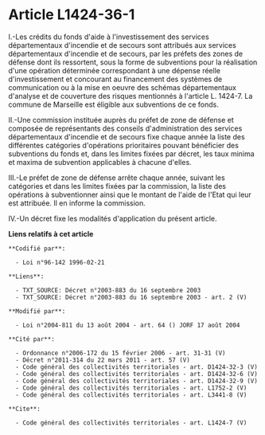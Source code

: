 # Article L1424-36-1

I.-Les crédits du fonds d'aide à l'investissement des services départementaux d'incendie et de secours sont attribués aux
services départementaux d'incendie et de secours, par les préfets des zones de défense dont ils ressortent, sous la forme de
subventions pour la réalisation d'une opération déterminée correspondant à une dépense réelle d'investissement et concourant
au financement des systèmes de communication ou à la mise en oeuvre des schémas départementaux d'analyse et de couverture des
risques mentionnés à l'article L. 1424-7. La commune de Marseille est éligible aux subventions de ce fonds. 

II.-Une commission instituée auprès du préfet de zone de défense et composée de représentants des conseils d'administration
des services départementaux d'incendie et de secours fixe chaque année la liste des différentes catégories d'opérations
prioritaires pouvant bénéficier des subventions du fonds et, dans les limites fixées par décret, les taux minima et maxima de
subvention applicables à chacune d'elles. 

III.-Le préfet de zone de défense arrête chaque année, suivant les catégories et dans les limites fixées par la commission,
la liste des opérations à subventionner ainsi que le montant de l'aide de l'Etat qui leur est attribuée. Il en informe la
commission. 

IV.-Un décret fixe les modalités d'application du présent article.

**Liens relatifs à cet article**

	**Codifié par**:

	  - Loi n°96-142 1996-02-21

	**Liens**:

	  - TXT_SOURCE: Décret n°2003-883 du 16 septembre 2003
	  - TXT_SOURCE: Décret n°2003-883 du 16 septembre 2003 - art. 2 (V)

	**Modifié par**:

	  - Loi n°2004-811 du 13 août 2004 - art. 64 () JORF 17 août 2004

	**Cité par**:

	  - Ordonnance n°2006-172 du 15 février 2006 - art. 31-31 (V)
	  - Décret n°2011-314 du 22 mars 2011 - art. 57 (V)
	  - Code général des collectivités territoriales - art. D1424-32-3 (V)
	  - Code général des collectivités territoriales - art. D1424-32-6 (V)
	  - Code général des collectivités territoriales - art. D1424-32-9 (V)
	  - Code général des collectivités territoriales - art. L1752-2 (V)
	  - Code général des collectivités territoriales - art. L3441-8 (V)

	**Cite**:

	  - Code général des collectivités territoriales - art. L1424-7 (V)
